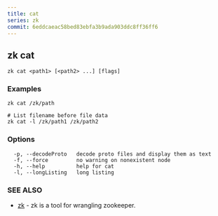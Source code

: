 ```yaml
---
title: cat
series: zk
commit: 6eddcaeac58bed83ebfa3b9ada903ddc8ff36ff6
---
```

## zk cat



```
zk cat <path1> [<path2> ...] [flags]
```

### Examples

```
zk cat /zk/path

# List filename before file data
zk cat -l /zk/path1 /zk/path2
```

### Options

```
  -p, --decodeProto   decode proto files and display them as text
  -f, --force         no warning on nonexistent node
  -h, --help          help for cat
  -l, --longListing   long listing
```

### SEE ALSO

* [zk](../)	 - zk is a tool for wrangling zookeeper.

